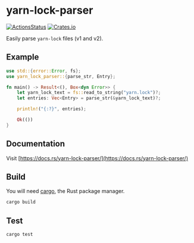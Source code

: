 # yarn-lock-parser

[![ActionsStatus](https://github.com/robertohuertasm/yarn-lock-parser/workflows/Build/badge.svg)](https://github.com/robertohuertasm/yarn-lock-parser/actions) [![Crates.io](https://img.shields.io/crates/v/yarn-lock-parser.svg)](https://crates.io/crates/yarn-lock-parser)

Easily parse `yarn-lock` files (v1 and v2).

## Example

```rust
use std::{error::Error, fs};
use yarn_lock_parser::{parse_str, Entry};

fn main() -> Result<(), Box<dyn Error>> {
    let yarn_lock_text = fs::read_to_string("yarn.lock")?;
    let entries: Vec<Entry> = parse_str(&yarn_lock_text)?;

    println!("{:?}", entries);

    Ok(())
}
```

## Documentation

Visit [https://docs.rs/yarn-lock-parser/](https://docs.rs/yarn-lock-parser/)

## Build

You will need [cargo](https://doc.rust-lang.org/cargo/getting-started/installation.html), the Rust package manager.

```bash
cargo build
```

## Test

```bash
cargo test
```
